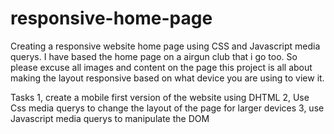 # responsive-home-page
 Creating a responsive website home page using CSS and Javascript media querys. I have based the home page on a airgun club that i go too. So please excuse all images and content on the page this project is all about making the layout responsive based on what device you are using to view it.

 Tasks 
 1, create a mobile first version of the website using DHTML
 2, Use Css media querys to change the layout of the page for larger devices 
 3, use Javascript media querys to manipulate the DOM

